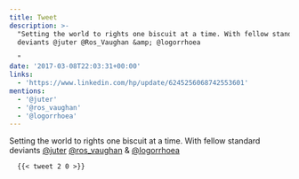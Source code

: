 ```yaml
---
title: Tweet
description: >-
  "Setting the world to rights one biscuit at a time. With fellow standard
  deviants @juter @Ros_Vaughan &amp; @logorrhoea 

  "
date: '2017-03-08T22:03:31+00:00'
links:
  - 'https://www.linkedin.com/hp/update/6245256068742553601'
mentions:
  - '@juter'
  - '@ros_vaughan'
  - '@logorrhoea'
---
```

Setting the world to rights one biscuit at a time. With fellow standard deviants [@juter](https://twitter.com/@juter) [@ros_vaughan](https://twitter.com/@ros_vaughan) &amp; [@logorrhoea](https://twitter.com/@logorrhoea) 

      {{< tweet 2 0 >}}
    
